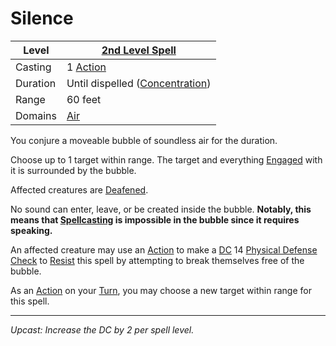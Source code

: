 # Silence

| Level    | [2nd Level Spell](2nd%20Level%20Spells.md)                            |
| -------- | --------------------------------------------------------------------- |
| Casting  | 1 [Action](../../../../Game%20Procedures/Core%20Procedures/Action.md) |
| Duration | Until dispelled ([Concentration](../../Concentration.md))             |
| Range    | 60 feet                                                               |
| Domains  | [Air](../../Spell%20Domains/Air.md)                                   |

You conjure a moveable bubble of soundless air for the duration.

Choose up to 1 target within range. The target and everything [Engaged](../../../../Game%20Procedures/Conditions/Engaged.md) with it is surrounded by the bubble.

Affected creatures are [Deafened](../../../../Game%20Procedures/Conditions/Deafened.md).

No sound can enter, leave, or be created inside the bubble. **Notably, this means that [Spellcasting](../../../Spellcasting/Spellcasting.md) is impossible in the bubble since it requires speaking.**

An affected creature may use an [Action](../../../../Game%20Procedures/Core%20Procedures/Action.md) to make a [DC](../../../../Game%20Procedures/Core%20Procedures/DC.md) 14 [Physical Defense](../../../../Player%20Characters/Derived%20Statistics/Physical%20Defense.md) [Check](../../../../Game%20Procedures/Core%20Procedures/Check.md) to [Resist](../../Resist.md) this spell by attempting to break themselves free of the bubble.

As an [Action](../../../../Game%20Procedures/Core%20Procedures/Action.md) on your [Turn](../../../../Game%20Procedures/Core%20Procedures/Turn.md), you may choose a new target within range for this spell.

---
*Upcast: Increase the DC by 2 per spell level.*
